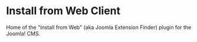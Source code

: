 Install from Web Client
=======================

Home of the "Install from Web" (aka Joomla Extension Finder) plugin for the Joomla! CMS.
